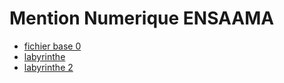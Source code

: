 # Mention Numerique ENSAAMA

* [fichier base 0](base_0.html)
* [labyrinthe](labyrinthe.html)
* [labyrinthe 2](labyrinthe2.html)
